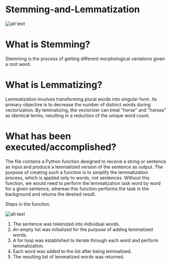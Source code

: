 # Stemming-and-Lemmatization

![alt text](https://s3-ap-south-1.amazonaws.com/av-blog-media/wp-content/uploads/2019/07/Screenshot-from-2019-07-18-12-31-12.png)

# What is Stemming?

Stemming is the process of getting different morphological variations given a root word.

# What is Lemmatizing?

Lemmatization involves transforming plural words into singular form. Its primary objective is to decrease the number of distinct words during vectorization. By lemmatizing, the vectorizer can treat "horse" and "horses" as identical terms, resulting in a reduction of the unique word count.

# What has been executed/accomplished?

The file contains a Python function designed to receive a string or sentence as input and produce a lemmatized version of the sentence as output. The purpose of creating such a function is to simplify the lemmatization process, which is applied only to words, not sentences. Without this function, we would need to perform the lemmatization task word by word for a given sentence, whereas this function performs the task in the background and returns the desired result.

Steps in the function.

![alt text](https://4.bp.blogspot.com/-o-EoNKsW6c8/WLmQG4cG_WI/AAAAAAAAAUA/eiGMcM8R70AzhPsrl6VO344gTt1MKStGwCLcB/s1600/Stairs.gif)

1. The sentence was tokenized into individual words.
2. An empty list was initialized for the purpose of adding lemmatized words.
3. A for loop was established to iterate through each word and perform lemmatization.
4. Each word was added to the list after being lemmatized.
5. The resulting list of lemmatized words was returned.
